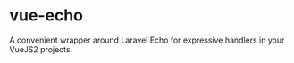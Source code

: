 # vue-echo
A convenient wrapper around Laravel Echo for expressive handlers in your VueJS2 projects.
